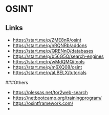 # OSINT

## Links
- https://start.me/p/ZME8nR/osint
- https://start.me/p/nRQNRb/addons
- https://start.me/p/QRENnO/databases
- https://start.me/p/b56G5Q/search-engines
- https://start.me/p/wMdQMQ/tools
- https://start.me/p/m6XQ08/osint
- https://start.me/p/aLBELX/tutorials

###Others
- https://plessas.net/tor2web-search
- https://netbootcamp.org/trainingprogram/
- https://osintframework.com/
- 
